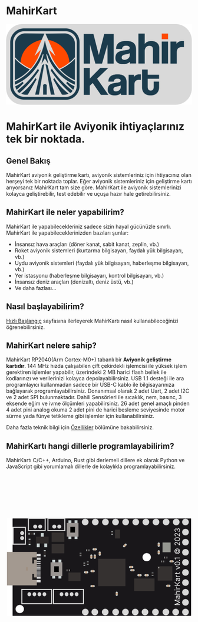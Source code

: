 # MahirKart

<img src="src/svg/mahirkart logo V1.0.1 badge.svg" />
<h1> MahirKart ile Aviyonik ihtiyaçlarınız tek bir noktada. </h1>

## Genel Bakış
MahirKart aviyonik geliştirme kartı, aviyonik sistemleriniz için ihtiyacınız olan herşeyi tek bir noktada toplar. Eğer aviyonik sistemleriniz için geliştirme kartı arıyorsanız MahirKart tam size göre. MahirKart ile aviyonik sistemlerinizi kolayca geliştirebilir, test edebilir ve uçuşa hazır hale getirebilirsiniz.

## MahirKart ile neler yapabilirim?
MahirKart ile yapabilecekleriniz sadece sizin hayal gücünüzle sınırlı. MahirKart ile yapabileceklerinizden bazıları şunlar:

- İnsansız hava araçları (döner kanat, sabit kanat, zeplin, vb.)
- Roket aviyonik sistemleri (kurtarma bilgisayarı, faydalı yük bilgisayarı, vb.)
- Uydu aviyonik sistemleri (faydalı yük bilgisayarı, haberleşme bilgisayarı, vb.)
- Yer istasyonu (haberleşme bilgisayarı, kontrol bilgisayarı, vb.)
- İnsansız deniz araçları (denizaltı, deniz üstü, vb.)
- Ve daha fazlası...

## Nasıl başlayabilirim?
[Hızlı Başlangıç](/quickstart/) sayfasına ilerleyerek MahirKartı nasıl kullanabileceğinizi öğrenebilirsiniz.

## MahirKart nelere sahip?
MahirKart RP2040(Arm Cortex-M0+) tabanlı bir <b>Aviyonik geliştirme kartıdır</b>. 144 MHz hızda çalışabilen çift çekirdekli işlemcisi ile yüksek işlem gerektiren işlemler yapabilir, üzerindeki 2 MB harici flash bellek ile kodlarınızı ve verilerinizi kolayca depolayabilirsiniz. USB 1.1 desteği ile ara programlayıcı kullanmadan sadece bir USB-C kablo ile bilgisayarınıza bağlayarak programlayabilirsiniz. Donanımsal olarak 2 adet Uart, 2 adet I2C ve 2 adet SPI bulunmaktadır. Dahili Sensörleri ile sıcaklık, nem, basınc, 3 eksende eğim ve ivme ölçümleri yapabilirsiniz. 26 adet genel amaçlı pinden 4 adet pini analog okuma 2 adet pini de harici besleme seviyesinde motor sürme yada fünye tetikleme gibi işlemler için kullanabilirsiniz.

Daha fazla teknik bilgi için [Özellikler](/features/) bölümüne bakabilirsiniz.

## MahirKartı hangi dillerle programlayabilirim?
MahirKartı C/C++, Arduino, Rust gibi derlemeli dillere ek olarak Python ve JavaScript gibi yorumlamalı dillerle de kolaylıkla programlayabilirsiniz. 

<div style="text-align:center;">
    <img src="src/svg/MahirKartV0.1.svg"  style="width: auto; height: 500px; rotate: 270deg;" />
</div>
